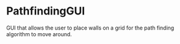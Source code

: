 # PathfindingGUI
GUI that allows the user to place walls on a grid for the path finding algorithm to move around.
